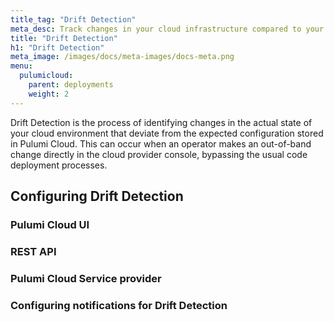 ```yaml
---
title_tag: "Drift Detection"
meta_desc: Track changes in your cloud infrastructure compared to your Pulumi state.
title: "Drift Detection"
h1: "Drift Detection"
meta_image: /images/docs/meta-images/docs-meta.png
menu:
  pulumicloud:
    parent: deployments
    weight: 2
---
```


Drift Detection is the process of identifying changes in the actual state of your cloud environment that deviate from the expected configuration stored in Pulumi Cloud. This can occur when an operator makes an out-of-band change directly in the cloud provider console, bypassing the usual code deployment processes.

## Configuring Drift Detection

### Pulumi Cloud UI

### REST API

### Pulumi Cloud Service provider

### Configuring notifications for Drift Detection
